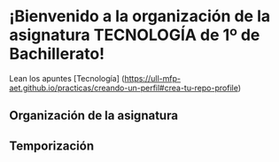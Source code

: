   # ¡Bienvenido a la organización de la asignatura TECNOLOGÍA de 1º de Bachillerato!


Lean los apuntes  [Tecnología] (https://ull-mfp-aet.github.io/practicas/creando-un-perfil#crea-tu-repo-profile)


   ## Organización de la asignatura


## Temporización
